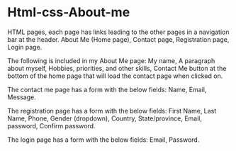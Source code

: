# Html-css-About-me

HTML pages, each page has links leading to the other pages in a navigation bar at the header.
About Me (Home page), 
Contact page, 
Registration page,
Login page.

The following is included in my About Me page:
My name,
A paragraph about myself,
Hobbies, priorities, and other skills,
Contact Me button at the bottom of the home page that will load the contact page when clicked on. 

The contact me page has a form with the below fields:
Name,
Email,
Message.

The registration page has a form with the below fields:
First Name,
Last Name,
Phone,
Gender (dropdown),
Country,
State/province,
Email,
password,
Confirm password.

The login page has a form with the below fields:
Email,
Password.
